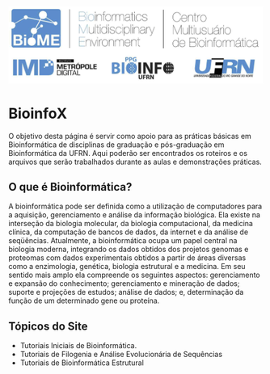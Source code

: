 ![BioME Logo](BioME.png)

# BioinfoX

O objetivo desta página é servir como apoio para as práticas básicas em Bioinformática de disciplinas de graduação e pós-graduação em Bioinformática da UFRN. Aqui poderão ser encontrados os roteiros e os arquivos que serão trabalhados durante as aulas e demonstrações práticas.


## O que é Bioinformática?
A bioinformática pode ser definida como a utilização de computadores para a aquisição, gerenciamento e análise da informação biológica. Ela existe na interseção da biologia molecular, da biologia computacional, da medicina clínica, da computação de bancos de dados, da internet e da análise de seqüências. Atualmente, a bioinformática ocupa um papel central na biologia moderna, integrando os dados obtidos dos projetos genomas e proteomas com dados experimentais obtidos a partir de áreas diversas como a enzimologia, genética, biologia estrutural e a medicina. Em seu sentido mais amplo ela compreende os seguintes aspectos: gerenciamento e expansão do conhecimento; gerenciamento e mineração de dados; suporte e projeções de estudos; análise de dados; e, determinação da função de um determinado gene ou proteína.


## Tópicos do Site
- Tutoriais Iniciais de Bioinformática.
- Tutoriais de Filogenia e Análise Evolucionária de Sequências
- Tutoriais de Bioinformática Estrutural



